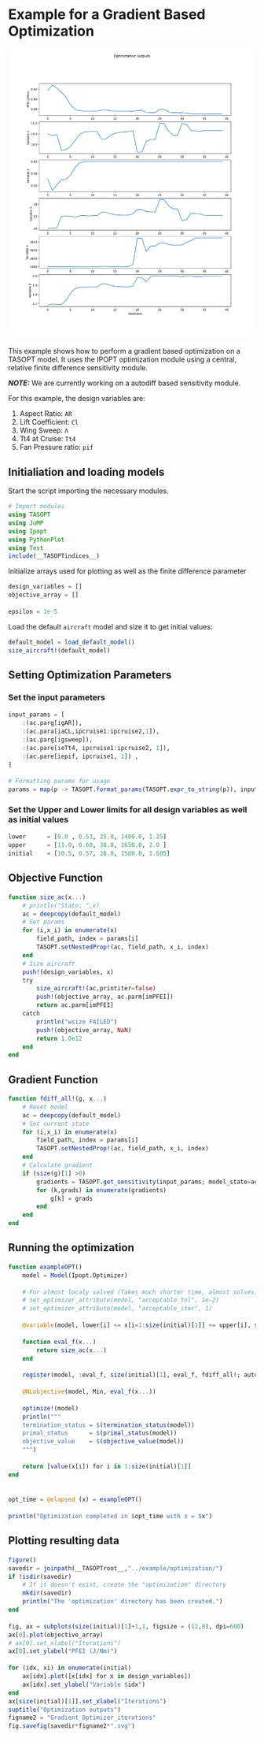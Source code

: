 # Example for a Gradient Based Optimization

![Optimization Iteration Plot](../assets/Gradient_Optimizer_iterations.svg)

This example shows how to perform a gradient based optimization on a TASOPT model. It uses the IPOPT optimization module using a central, relative finite difference sensitivity module.

**_NOTE:_**  We are currently working on a autodiff based sensitivity module.

For this example, the design variables are:

1. Aspect Ratio: `AR`
2. Lift Coefficient: `Cl`  
3. Wing Sweep: `Λ`
4. Tt4 at Cruise: `Tt4`
5. Fan Pressure ratio: `pif`

## Initialiation and loading models

Start the script importing the necessary modules.

```julia
# Import modules
using TASOPT
using JuMP
using Ipopt
using PythonPlot
using Test
include(__TASOPTindices__)
```

Initialize arrays used for plotting as well as the finite difference parameter

```julia
design_variables = []
objective_array = []

epsilon = 1e-5
```

Load the default `aircraft` model and size it to get initial values:

```julia
default_model = load_default_model()
size_aircraft!(default_model)
```

## Setting Optimization Parameters

### Set the input parameters

```julia
input_params = [
    :(ac.parg[igAR]), 
    :(ac.para[iaCL,ipcruise1:ipcruise2,1]),
    :(ac.parg[igsweep]),
    :(ac.pare[ieTt4, ipcruise1:ipcruise2, 1]),
    :(ac.pare[iepif, ipcruise1, 1]) ,
]

# Formatting params for usage 
params = map(p -> TASOPT.format_params(TASOPT.expr_to_string(p)), input_params)
```

### Set the Upper and Lower limits for all design variables as well as initial values

```julia
lower      = [9.0 , 0.53, 25.0, 1400.0, 1.25]
upper      = [11.0, 0.60, 30.0, 1650.0, 2.0 ] 
initial    = [10.5, 0.57, 26.0, 1580.0, 1.685]

```

## Objective Function

```julia
function size_ac(x...)
    # println("State: ",x)
    ac = deepcopy(default_model)
    # Set params
    for (i,x_i) in enumerate(x)
        field_path, index = params[i]
        TASOPT.setNestedProp!(ac, field_path, x_i, index)
    end
    # Size aircraft
    push!(design_variables, x)
    try
        size_aircraft!(ac,printiter=false)
        push!(objective_array, ac.parm[imPFEI])
        return ac.parm[imPFEI]
    catch
        println("wsize FAILED")
        push!(objective_array, NaN)
        return 1.0e12
    end
end
```

## Gradient Function

```julia
function fdiff_all!(g, x...)
    # Reset model
    ac = deepcopy(default_model)
    # Set current state
    for (i,x_i) in enumerate(x)
        field_path, index = params[i]
        TASOPT.setNestedProp!(ac, field_path, x_i, index)
    end
    # Calculate gradient
    if (size(g)[1] >0)
        gradients = TASOPT.get_sensitivity(input_params; model_state=ac, eps=epsilon, optimizer=true)
        for (k,grads) in enumerate(gradients)
            g[k] = grads
        end
    end
end
```

## Running the optimization

```julia
function exampleOPT()
    model = Model(Ipopt.Optimizer)

    # For almost localy solved (Takes much shorter time, almost solves):
    # set_optimizer_attribute(model, "acceptable_tol", 1e-2)
    # set_optimizer_attribute(model, "acceptable_iter", 1)
    
    @variable(model, lower[i] <= x[i=1:size(initial)[1]] <= upper[i], start=initial[i])

    function eval_f(x...)
        return size_ac(x...)
    end

    register(model, :eval_f, size(initial)[1], eval_f, fdiff_all!; autodiff = false)

    @NLobjective(model, Min, eval_f(x...))

    optimize!(model)
    println("""
    termination_status = $(termination_status(model))
    primal_status      = $(primal_status(model))
    objective_value    = $(objective_value(model))
    """)

    return [value(x[i]) for i in 1:size(initial)[1]]
end


opt_time = @elapsed (x) = exampleOPT()

println("Optimization completed in $opt_time with x = $x")

```

## Plotting resulting data

```julia
figure()
savedir = joinpath(__TASOPTroot__,"../example/optimization/")
if !isdir(savedir)
    # If it doesn't exist, create the "optimization" directory
    mkdir(savedir)
    println("The 'optimization' directory has been created.")
end

fig, ax = subplots(size(initial)[1]+1,1, figsize = (12,8), dpi=600)
ax[0].plot(objective_array)
# ax[0].set_xlabel("Iterations")
ax[0].set_ylabel("PFEI (J/Nm)")

for (idx, xi) in enumerate(initial)
    ax[idx].plot([x[idx] for x in design_variables])
    ax[idx].set_ylabel("Variable $idx")
end
ax[size(initial)[1]].set_xlabel("Iterations")
suptitle("Optimization outputs")
figname2 = "Gradient_Optimizer_iterations"
fig.savefig(savedir*figname2*".svg")
```
